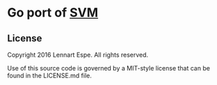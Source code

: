 Go port of [SVM](https://github.com/lnsp/svm)
=========

## License

Copyright 2016 Lennart Espe. All rights reserved.

Use of this source code is governed by a MIT-style
license that can be found in the LICENSE.md file.
